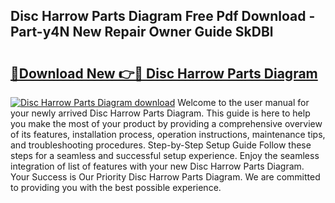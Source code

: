 ## Disc Harrow Parts Diagram Free Pdf Download - Part-y4N New Repair Owner Guide SkDBl

# <h2><a href="http://dfk88a3.blite.top/?on=Disc+Harrow+Parts+Diagram">🔗Download New 👉🔴 Disc Harrow Parts Diagram</a></h2>

[![Disc Harrow Parts Diagram download](https://i.imgur.com/lujVjoI.png)](http://dfk88a3.blite.top/?on=Disc+Harrow+Parts+Diagram)
Welcome to the user manual for your newly arrived Disc Harrow Parts Diagram. This guide is here to help you make the most of your product by providing a comprehensive overview of its features, installation process, operation instructions, maintenance tips, and troubleshooting procedures. Step-by-Step Setup Guide Follow these steps for a seamless and successful setup experience. Enjoy the seamless integration of list of features with your new Disc Harrow Parts Diagram. Your Success is Our Priority Disc Harrow Parts Diagram. We are committed to providing you with the best possible experience.
